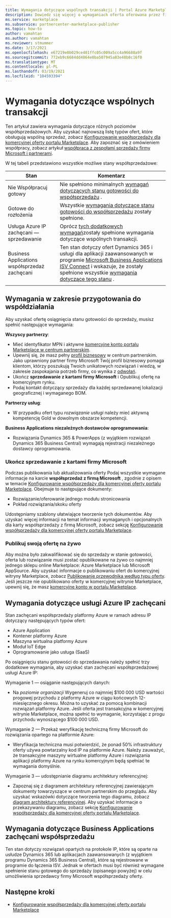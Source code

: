 ```yaml
---
title: Wymagania dotyczące wspólnych transakcji | Portal Azure Marketplace
description: Dowiedz się więcej o wymaganiach oferta oferowana przez firmę Microsoft komercyjnej witryny Marketplace, aby zakwalifikować się do korzystania z zachęcani sprzedaży gotowej lub do sprzedaży.
ms.service: marketplace
ms.subservice: partnercenter-marketplace-publisher
ms.topic: how-to
author: vamahtan
ms.author: vamahtan
ms.reviewer: stmummer
ms.date: 3/17/2021
ms.openlocfilehash: e67219e0b029ce401ffc05c009a5cc4a96680a9f
ms.sourcegitcommit: 772eb9c6684dd4864e0ba507945a83e48b8c16f0
ms.translationtype: MT
ms.contentlocale: pl-PL
ms.lasthandoff: 03/19/2021
ms.locfileid: "104593394"
---
```

# <a name="co-sell-requirements"></a>Wymagania dotyczące wspólnych transakcji

Ten artykuł zawiera wymagania dotyczące różnych poziomów współsprzedażowych. Aby uzyskać najnowszą listę typów ofert, które obsługują wspólną sprzedaż, zobacz  [Konfigurowanie współsprzedaży dla komercyjnej oferty portalu Marketplace](co-sell-configure.md). Aby zapoznać się z omówieniem współpracy, zobacz artykuł [współpraca z zespołami sprzedaży firmy Microsoft i partnerami](co-sell-overview.md).

W tej tabeli przedstawiono wszystkie możliwe stany współsprzedażowe:

| Stan | Komentarz |
| ------------ | ------------- |
| Nie Współpracuj gotowy | Nie spełniono minimalnych [wymagań dotyczących stanu gotowości do współsprzedażu](#requirements-for-co-sell-ready-status) . |
| Gotowe do rozłożenia | Wszystkie [wymagania dotyczące stanu gotowości do współsprzedażu](#requirements-for-co-sell-ready-status) zostały spełnione. |
| Usługa Azure IP zachęcani — sprzedawanie | Oprócz [tych dodatkowych wymagań](#requirements-for-azure-ip-co-sell-incentivized-status)zostały spełnione wymagania dotyczące wspólnych transakcji. |
| Business Applications współsprzedaż zachęcani | Ten stan dotyczy ofert Dynamics 365 i usługi dla aplikacji zaawansowanych w programie [Microsoft Business Applications ISV Connect](business-applications-isv-program.md) i wskazuje, że zostały spełnione wszystkie [wymagania dotyczące tego stanu](#requirements-for-business-applications-co-sell-incentivized-status) . |
|||

## <a name="requirements-for-co-sell-ready-status"></a>Wymagania w zakresie przygotowania do współdziałania

Aby uzyskać ofertę osiągnięcia stanu gotowości do sprzedaży, musisz spełnić następujące wymagania:

**Wszyscy partnerzy**:

- Mieć identyfikator MPN i aktywne [komercyjne konto portalu Marketplace w centrum partnerskim](./partner-center-portal/create-account.md).
- Upewnij się, że masz pełny [profil biznesowy](/partner-center/create-a-marketing-profile) w centrum partnerskim. Jako uprawniony partner firmy Microsoft Twój profil biznesowy pomaga klientom, którzy poszukują Twoich unikatowych rozwiązań i wiedzą, w zakresie zaspokajania potrzeb firmy, co wynika z [odwołań](/partner-center/referrals).
- Ukończ **sprzedawanie z kartami firmy Microsoft** i Opublikuj ofertę na komercyjnym rynku.
- Podaj kontakt dotyczący sprzedaży dla każdej sprzedawanej lokalizacji geograficznej i wymaganego BOM.

**Partnerzy usług**:

- W przypadku ofert typu _rozwiązanie usługi_ należy mieć aktywną kompetencję Gold w dowolnym obszarze kompetencji.

**Business Applications niezależnych dostawców oprogramowania**:

- Rozwiązania Dynamics 365 & PowerApps (z wyjątkiem rozwiązań Dynamics 365 Business Central) wymagają rejestracji niezależnego dostawcy oprogramowania.

### <a name="complete-the-co-sell-with-microsoft-tab"></a>Ukończ sprzedawanie z kartami firmy Microsoft

Podczas publikowania lub aktualizowania oferty Podaj wszystkie wymagane informacje na karcie **współsprzedaż z firmą Microsoft** , zgodnie z opisem w temacie [Konfigurowanie współsprzedaży dla komercyjnej oferty portalu Marketplace](commercial-marketplace-co-sell.md). Obejmuje to następujące dokumenty:

- Rozwiązanie/oferowanie jednego modułu stronicowania
- Pokład rozwiązania/skoku oferty

Udostępniamy szablony ułatwiające tworzenie tych dokumentów. Aby uzyskać więcej informacji na temat informacji wymaganych i opcjonalnych dla karty współsprzedaży z firmą Microsoft, zobacz sekcję [Konfigurowanie współsprzedaży dla komercyjnej oferty portalu Marketplace](commercial-marketplace-co-sell.md).

### <a name="publish-your-offer-live"></a>Publikuj swoją ofertę na żywo

Aby można było zakwalifikować się do sprzedaży w stanie gotowości, oferta lub rozwiązanie musi zostać opublikowane na żywo co najmniej jednego sklepu online Marketplace: Azure Marketplace lub Microsoft AppSource. Aby uzyskać informacje o publikowaniu ofert do komercyjnej witryny Marketplace, zobacz [Publikowanie przewodnika według typu oferty](publisher-guide-by-offer-type.md). Jeśli jeszcze nie opublikowano oferty w komercyjnej witrynie Marketplace, upewnij się, że masz [komercyjne konto w portalu Marketplace](./partner-center-portal/create-account.md).

## <a name="requirements-for-azure-ip-co-sell-incentivized-status"></a>Wymagania dotyczące usługi Azure IP zachęcani

Stan zachęcani współsprzedaży platformy Azure w ramach adresu IP dotyczący następujących typów ofert:

- Azure Application
- Kontener platformy Azure
- Maszyna wirtualna platformy Azure
- Moduł IoT Edge
- Oprogramowanie jako usługa (SaaS)

Po osiągnięciu stanu gotowości do sprzedawania należy spełnić trzy dodatkowe wymagania, aby uzyskać stan zachęcani współsprzedażowej usługi Azure IP:

Wymaganie 1 — osiąganie następujących danych:

- Na _poziomie organizacji_ Wygeneruj co najmniej $100 000 USD wartości progowej przychodu z platformy Azure w ciągu końcowych 12-miesięcznego okresu. Można to uzyskać za pomocą kombinacji rozwiązań platformy Azure. Jeśli oferta jest transakcyjna w komercyjnej witrynie Marketplace, można spełnić to wymaganie, korzystając z progu przychodu wynoszącego $100 000 USD.

Wymaganie 2 — Przekaż weryfikację techniczną firmy Microsoft do rozwiązania opartego na platformie Azure:
- Weryfikacja techniczna musi potwierdzić, że ponad 50% infrastruktury oferty używa powtarzalny kod IP na platformie Azure. Należy zauważyć, że transakcyjne maszyny wirtualne platformy Azure i rozwiązania aplikacji platformy Azure na rynku komercyjnym będą spełniać te wymagania domyślnie.

Wymaganie 3 — udostępnianie diagramu architektury referencyjnej:
- Zapoznaj się z diagramem architektury referencyjnej zawierającym dokumenty towarzyszące w centrum partnerskim do przeglądu. Aby uzyskać wskazówki dotyczące tworzenia tego diagramu, zobacz [diagram architektury referencyjnej](reference-architecture-diagram.md). Aby uzyskać informacje o przekazywaniu diagramu, zobacz sekcję [Konfigurowanie współsprzedaży dla komercyjnej oferty portalu Marketplace](commercial-marketplace-co-sell.md).

## <a name="requirements-for-business-applications-co-sell-incentivized-status"></a>Wymagania dotyczące Business Applications zachęcani współsprzedażu

Ten stan dotyczy rozwiązań opartych na protokole IP, które są oparte na usłudze Dynamics 365 lub aplikacjach zaawansowanych (z wyjątkiem programu Dynamics 365 Business Central), które są rejestrowane w programie do łączenia ISV. Jednak w ofertach musi być również wymagane spełnienie stanu gotowego do sprzedaży (opisanego powyżej) w celu umożliwienia sprzedawcy firmy Microsoft współsprzedaży oferty.

## <a name="next-steps"></a>Następne kroki

- [Konfigurowanie współsprzedaży dla komercyjnej oferty portalu Marketplace](commercial-marketplace-co-sell.md)

